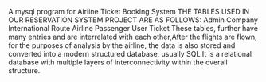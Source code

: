 A mysql program for Airline Ticket Booking System THE TABLES USED IN OUR RESERVATION SYSTEM PROJECT ARE AS FOLLOWS:
Admin 
Company
International
Route
Airline
Passenger
User
Ticket
These tables, further have many entries and are interrelated with each other,After the flights are flown, for the purposes of analysis by the airline, the data is also stored and converted into a modern structured database, usually SQL.It is a relational database with multiple layers of interconnectivity within the overall structure.
